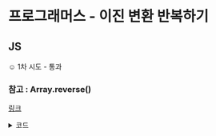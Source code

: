 # 프로그래머스 - 이진 변환 반복하기

## JS
☺️ 1차 시도 - 통과
### 참고 : Array.reverse()
[링크](https://developer.mozilla.org/ko/docs/Web/JavaScript/Reference/Global_Objects/Array/reverse)
<details>
<summary>코드</summary>
<div markdown="1">

```
const array1 = ['one', 'two', 'three'];
console.log('array1:', array1);
// Expected output: "array1:" Array ["one", "two", "three"]

const reversed = array1.reverse();
console.log('reversed:', reversed);
// Expected output: "reversed:" Array ["three", "two", "one"]

// Careful: reverse is destructive -- it changes the original array.
console.log('array1:', array1);
// Expected output: "array1:" Array ["three", "two", "one"]
```

</div>
</details>
